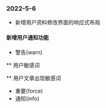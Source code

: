 ### 2022-5-6
  * 新增用户资料修改界面的响应式布局
#### 新增用户通知功能
 * 警告(warn)

  ** 用户敏感词
  
  ** 用户文章出现敏感词
  
 * 重要(force)
 * 通知(info) 
